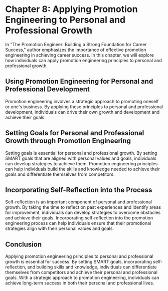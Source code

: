 Chapter 8: Applying Promotion Engineering to Personal and Professional Growth
=============================================================================

In "The Promotion Engineer: Building a Strong Foundation for Career Success," author emphasizes the importance of effective promotion engineering in achieving career success. In this chapter, we will explore how individuals can apply promotion engineering principles to personal and professional growth.

Using Promotion Engineering for Personal and Professional Development
---------------------------------------------------------------------

Promotion engineering involves a strategic approach to promoting oneself or one's business. By applying these principles to personal and professional development, individuals can drive their own growth and development and achieve their goals.

Setting Goals for Personal and Professional Growth through Promotion Engineering
--------------------------------------------------------------------------------

Setting goals is essential for personal and professional growth. By setting SMART goals that are aligned with personal values and goals, individuals can develop strategies to achieve them. Promotion engineering principles can help individuals build the skills and knowledge needed to achieve their goals and differentiate themselves from competitors.

Incorporating Self-Reflection into the Process
----------------------------------------------

Self-reflection is an important component of personal and professional growth. By taking the time to reflect on past experiences and identify areas for improvement, individuals can develop strategies to overcome obstacles and achieve their goals. Incorporating self-reflection into the promotion engineering process can help individuals ensure that their promotional strategies align with their personal values and goals.

Conclusion
----------

Applying promotion engineering principles to personal and professional growth is essential for success. By setting SMART goals, incorporating self-reflection, and building skills and knowledge, individuals can differentiate themselves from competitors and achieve their personal and professional goals. With a strategic approach to promotion engineering, individuals can achieve long-term success in both their personal and professional lives.
